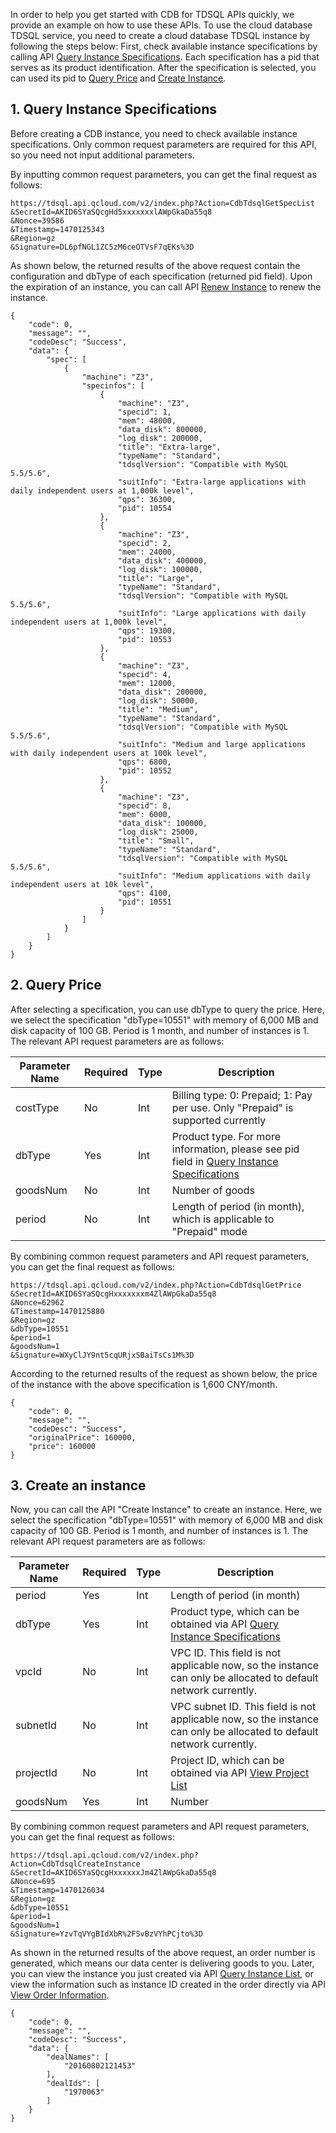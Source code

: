 In order to help you get started with CDB for TDSQL APIs quickly, we provide an example on how to use these APIs.
To use the cloud database TDSQL service, you need to create a cloud database TDSQL instance by following the steps below:
First, check available instance specifications by calling API [Query Instance Specifications](/doc/api/309/5537). Each specification has a pid that serves as its product identification. After the specification is selected, you can used its pid to [Query Price](/doc/api/309/5538) and [Create Instance](/doc/api/309/5539).

## 1. Query Instance Specifications
Before creating a CDB instance, you need to check available instance specifications. Only common request parameters are required for this API, so you need not input additional parameters.

By inputting common request parameters, you can get the final request as follows:
```
https://tdsql.api.qcloud.com/v2/index.php?Action=CdbTdsqlGetSpecList
&SecretId=AKID6SYaSQcgHd5xxxxxxxlAWpGkaDa55q8
&Nonce=39586
&Timestamp=1470125343
&Region=gz
&Signature=DL6pfNGL1ZC5zM6ceOTVsF7qEKs%3D
```

As shown below, the returned results of the above request contain the configuration and dbType of each specification (returned pid field). 
Upon the expiration of an instance, you can call API [Renew Instance](/doc/api/309/5541) to renew the instance.

```
{
    "code": 0,
    "message": "",
    "codeDesc": "Success",
    "data": {
        "spec": [
            {
                "machine": "Z3",
                "specinfos": [
                    {
                        "machine": "Z3",
                        "specid": 1,
                        "mem": 48000,
                        "data_disk": 800000,
                        "log_disk": 200000,
                        "title": "Extra-large",
                        "typeName": "Standard",
                        "tdsqlVersion": "Compatible with MySQL 5.5/5.6",
                        "suitInfo": "Extra-large applications with daily independent users at 1,000k level",
                        "qps": 36300,
                        "pid": 10554
                    },
                    {
                        "machine": "Z3",
                        "specid": 2,
                        "mem": 24000,
                        "data_disk": 400000,
                        "log_disk": 100000,
                        "title": "Large",
                        "typeName": "Standard",
                        "tdsqlVersion": "Compatible with MySQL 5.5/5.6",
                        "suitInfo": "Large applications with daily independent users at 1,000k level",
                        "qps": 19300,
                        "pid": 10553
                    },
                    {
                        "machine": "Z3",
                        "specid": 4,
                        "mem": 12000,
                        "data_disk": 200000,
                        "log_disk": 50000,
                        "title": "Medium",
                        "typeName": "Standard",
                        "tdsqlVersion": "Compatible with MySQL 5.5/5.6",
                        "suitInfo": "Medium and large applications with daily independent users at 100k level",
                        "qps": 6800,
                        "pid": 10552
                    },
                    {
                        "machine": "Z3",
                        "specid": 8,
                        "mem": 6000,
                        "data_disk": 100000,
                        "log_disk": 25000,
                        "title": "Small",
                        "typeName": "Standard",
                        "tdsqlVersion": "Compatible with MySQL 5.5/5.6",
                        "suitInfo": "Medium applications with daily independent users at 10k level",
                        "qps": 4100,
                        "pid": 10551
                    }
                ]
            }
        ]
    }
}
```

## 2. Query Price
After selecting a specification, you can use dbType to query the price.
Here, we select the specification "dbType=10551" with memory of 6,000 MB and disk capacity of 100 GB.  Period is 1 month, and number of instances is 1. The relevant API request parameters are as follows:

| Parameter Name | Required | Type | Description |
|---------|---------|---------|---------|
| costType | No | Int | Billing type: 0: Prepaid; 1: Pay per use. Only "Prepaid" is supported currently |
| dbType | Yes | Int | Product type. For more information, please see pid field in [Query Instance Specifications](/doc/api/309/5537) |
| goodsNum | No | Int | Number of goods |
| period | No | Int | Length of period (in month), which is applicable to "Prepaid" mode |

By combining common request parameters and API request parameters, you can get the final request as follows:
```
https://tdsql.api.qcloud.com/v2/index.php?Action=CdbTdsqlGetPrice
&SecretId=AKID6SYaSQcgHxxxxxxxm4ZlAWpGkaDa55q8
&Nonce=62962
&Timestamp=1470125880
&Region=gz
&dbType=10551
&period=1
&goodsNum=1
&Signature=WXyClJY9nt5cqURjxSBaiTsCs1M%3D
```
According to the returned results of the request as shown below, the price of the instance with the above specification is 1,600 CNY/month.
```
{
    "code": 0,
    "message": "",
    "codeDesc": "Success",
    "originalPrice": 160000,
    "price": 160000
}
```

## 3. Create an instance
Now, you can call the API "Create Instance" to create an instance.
Here, we select the specification "dbType=10551" with memory of 6,000 MB and disk capacity of 100 GB.  Period is 1 month, and number of instances is 1. The relevant API request parameters are as follows:

| Parameter Name | Required | Type | Description |
|---------|---------|---------|---------|
| period | Yes | Int | Length of period (in month) |
| dbType | Yes | Int | Product type, which can be obtained via API [Query Instance Specifications](/doc/api/309/5537) |
| vpcId | No | Int | VPC ID. This field is not applicable now, so the instance can only be allocated to default network currently. |
| subnetId | No | Int | VPC subnet ID. This field is not applicable now, so the instance can only be allocated to default network currently. |
| projectId | No | Int | Project ID, which can be obtained via API [View Project List](/doc/api/309/5604) |
| goodsNum | Yes | Int | Number |

By combining common request parameters and API request parameters, you can get the final request as follows:
```
https://tdsql.api.qcloud.com/v2/index.php?Action=CdbTdsqlCreateInstance
&SecretId=AKID6SYaSQcgHxxxxxxJm4ZlAWpGkaDa55q8
&Nonce=695
&Timestamp=1470126034
&Region=gz
&dbType=10551
&period=1
&goodsNum=1
&Signature=YzvTqVYgBIdXbR%2FSvBzVYhPCjto%3D
```

As shown in the returned results of the above request, an order number is generated, which means our data center is delivering goods to you. Later, you can view the instance you just created via API [Query Instance List](/doc/api/309/5447),
or view the information such as instance ID created in the order directly via API [View Order Information](/doc/api/309/5690).
```
{
    "code": 0,
    "message": "",
    "codeDesc": "Success",
    "data": {
        "dealNames": [
            "20160802121453"
        ],
        "dealIds": [
            "1970063"
        ]
    }
}
```
